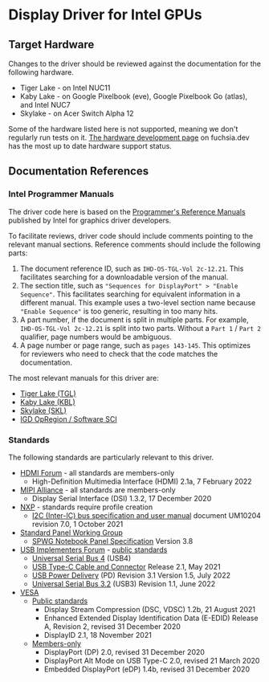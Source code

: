# Display Driver for Intel GPUs

## Target Hardware

Changes to the driver should be reviewed against the documentation for the
following hardware.

* Tiger Lake - on Intel NUC11
* Kaby Lake - on Google Pixelbook (eve), Google Pixelbook Go (atlas), and Intel
  NUC7
* Skylake - on Acer Switch Alpha 12

Some of the hardware listed here is not supported, meaning we don't regularly
run tests on it. [The hardware development page][fuchsia-development-hardware]
on fuchsia.dev has the most up to date hardware support status.

## Documentation References

### Intel Programmer Manuals

The driver code here is based on the
[Programmer's Reference Manuals][intel-graphics-prms] published by Intel for
graphics driver developers.

To facilitate reviews, driver code should include comments pointing to the
relevant manual sections. Reference comments should include the following parts:

1. The document reference ID, such as `IHD-OS-TGL-Vol 2c-12.21`. This
   facilitates searching for a downloadable version of the manual.
1. The section title, such as `"Sequences for DisplayPort" > "Enable Sequence"`.
   This facilitates searching for equivalent information in a different manual.
   This example uses a two-level section name because `"Enable Sequence"` is too
   generic, resulting in too many hits.
1. A part number, if the document is split in multiple parts. For example,
   `IHD-OS-TGL-Vol 2c-12.21` is split into two parts. Without a `Part 1` /
   `Part 2` qualifier, page numbers would be ambiguous.
1. A page number or page range, such as `pages 143-145`. This optimizes for
   reviewers who need to check that the code matches the documentation.

The most relevant manuals for this driver are:

* [Tiger Lake (TGL)][intel-tgl-prm]
* [Kaby Lake (KBL)][intel-kbl-prm]
* [Skylake (SKL)][intel-skl-prm]
* [IGD OpRegion / Software SCI][intel-opregion-prm]

### Standards

The following standards are particularly relevant to this driver.

* [HDMI Forum][hdmi-forum-about] - all standards are members-only
    * High-Definition Multimedia Interface (HDMI) 2.1a, 7 February 2022
* [MIPI Alliance][mipi-alliance-about] - all standards are members-only
    *  Display Serial Interface (DSI) 1.3.2, 17 December 2020
* [NXP][nxp-about] - standards require profile creation
    * [I2C (Inter-IC) bus specification and user manual][nxp-i2c-spec] document
      UM10204 revision 7.0, 1 October 2021
* [Standard Panel Working Group][spwg-about]
    * [SPWG Notebook Panel Specification][spwg-panel-standard] Version 3.8
* [USB Implementers Forum][usb-if-about] -
  [public standards][usb-if-public-standards]
    * [Universal Serial Bus 4][usb4-spec] (USB4)
    * [USB Type-C Cable and Connector][usb-type-c] Release 2.1, May 2021
    * [USB Power Delivery][usb-power-delivery] (PD) Revision 3.1 Version 1.5,
      July 2022
    * [Universal Serial Bus 3.2][usb3-spec] (USB3) Revision 1.1, June 2022
* [VESA][vesa-about]
    * [Public standards][vesa-public-standards]
        * Display Stream Compression (DSC, VDSC) 1.2b, 21 August 2021
        * Enhanced Extended Display Identification Data (E-EDID) Release A,
          Revision 2, revised 31 December 2020
        * DisplayID 2.1, 18 November 2021
    * [Members-only][vesa-members-standards]
        * DisplayPort (DP) 2.0, revised 31 December 2020
        * DisplayPort Alt Mode on USB Type-C 2.0, revised 21 March 2020
        * Embedded DisplayPort (eDP) 1.4b, revised 31 December 2020


[fuchsia-development-hardware]: https://fuchsia.dev/fuchsia-src/development/hardware
[hdmi-forum-about]: https://hdmiforum.org/about/
[mipi-alliance-about]: https://www.mipi.org/about-us
[intel-graphics-prms]: https://01.org/linuxgraphics/documentation/hardware-specification-prms
[intel-tgl-prm]: https://01.org/node/37295
[intel-kbl-prm]: https://01.org/linuxgraphics/hardware-specification-prms/2016-intelr-processors-based-kaby-lake-platform
[intel-skl-prm]: https://01.org/linuxgraphics/documentation/hardware-specification-prms/2015-2016-intel-processors-based-skylake-platform
[intel-opregion-prm]: https://01.org/linuxgraphics/documentation/intel%C2%AE-integrated-graphics-device-opregion-specification
[nxp-about]: https://www.nxp.com/about
[nxp-i2c-spec]: https://www.nxp.com/webapp/Download?colCode=UM10204&location=null
[spwg-about]: https://web.archive.org/web/20130516220616/http://www.spwg.org/
[spwg-panel-standard]: https://web.archive.org/web/20120424092158/http://www.spwg.org/spwg_spec_version3.8_3-14-2007.pdf
[usb-if-about]: https://www.usb.org/about
[usb-if-public-standards]: https://www.usb.org/documents
[usb-power-delivery]: https://www.usb.org/document-library/usb-power-delivery
[usb3-spec]: https://www.usb.org/document-library/usb-32-revision-11-june-2022
[usb4-spec]: https://www.usb.org/document-library/usb4r-specification
[usb-type-c]: https://www.usb.org/document-library/usb-type-cr-cable-and-connector-specification-release-21
[vesa-about]: https://vesa.org/about-vesa/
[vesa-members-standards]: https://vesa.org/join-vesamemberships/member-downloads/
[vesa-public-standards]: https://vesa.org/vesa-standards/
